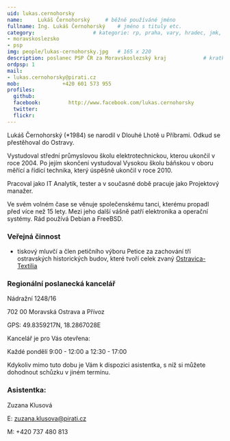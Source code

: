 ```yaml
---
uid: lukas.cernohorsky
name:     Lukáš Černohorský  	# běžně používáné jméno
fullname: Ing. Lukáš Černohorský  	# jméno s tituly etc.
category:                 	# kategorie: rp, praha, vary, hradec, jmk, senat
- moravskoslezsko
- psp
img: people/lukas-cernohorsky.jpg   # 165 x 220
description: poslanec PSP ČR za Moravskoslezský kraj           	# kratký popis, max 160 znaků
ordpsp: 1
mail:
- lukas.cernohorsky@pirati.cz
mob:			  +420 601 573 955
profiles:
  github:                
  facebook: 		http://www.facebook.com/lukas.cernohorsky
  twitter: 		  
  flickr:
---
```


Lukáš Černohorský (\*1984) se narodil v Dlouhé Lhotě u Příbrami. Odkud se přestěhoval do Ostravy.

Vystudoval střední průmyslovou školu elektrotechnickou, kterou ukončil v roce 2004. Po jejím skončení vystudoval Vysokou školu báňskou v oboru měřící a řídicí technika, který úspěšně ukončil v roce 2010.

Pracoval jako IT Analytik, tester a v současné době pracuje jako Projektový manažer.

Ve svém volném čase se věnuje společenskému tanci, kterému propadl před více než 15 lety. Mezi jeho další vášně patří elektronika a operační systémy. Rád používá Debian a FreeBSD.

### Veřejná činnost

- tiskový mluvčí a člen petičního výboru Petice za zachování tří ostravských historických budov, které tvoří celek zvaný [Ostravica-Textilia](http://ostravica-textilia.cz/)

### Regionální poslanecká kancelář

Nádražní 1248/16

702 00 Moravská Ostrava a Přívoz

GPS: 49.8359217N, 18.2867028E

Kancelář je pro Vás otevřena:

Každé pondělí 9:00 - 12:00 a 12:30 - 17:00

Kdykoliv mimo tuto dobu je Vám k dispozici asistentka, s níž si můžete dohodnout schůzku v jiném termínu.

### Asistentka:
Zuzana Klusová

E: zuzana.klusova@pirati.cz

M: +420 737 480 813
